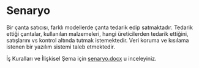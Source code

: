 # Senaryo
Bir çanta satıcısı, farklı modellerde çanta tedarik edip satmaktadır. Tedarik ettiği çantalar, kullanılan malzemeleri, hangi üreticilerden tedarik ettiğini, satışlarını vs kontrol altında tutmak istemektedir. Veri koruma ve kısılama istenen bir yazılım sistemi taleb etmektedir.




İş Kuralları ve İlişkisel Şema için  [senaryo.docx](senaryo.docx) u inceleyiniz. 
